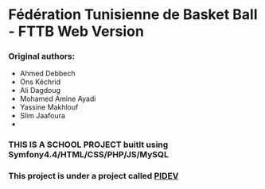 # Fédération Tunisienne de Basket Ball  -  FTTB Web Version

### Original authors:
* Ahmed Debbech
* Ons Kéchrid
* Ali Dagdoug
* Mohamed Amine Ayadi
* Yassine Makhlouf
* Slim Jaafoura
* 
### THIS IS A SCHOOL PROJECT buitlt using Symfony4.4/HTML/CSS/PHP/JS/MySQL
### This project is under a project called [PIDEV](https://github.com/users/ahmed-debbech/projects/2)
